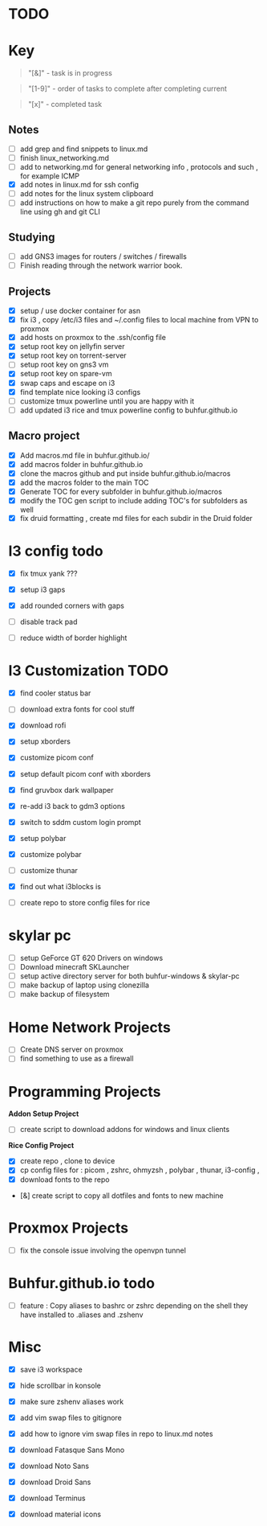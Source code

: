 
# TODO

# Key 

> "[&]" - task is in progress 

> "[1-9]" - order of tasks to complete after completing current 

> "[x]" - completed task 

## Notes 

- [ ] add grep and find snippets to linux.md
- [ ] finish linux\_networking.md 
- [ ] add to networking.md for general networking info , protocols and such , for example ICMP 
- [x] add notes in linux.md for ssh config 
- [ ] add notes for the linux system clipboard 
- [ ] add instructions on how to make a git repo purely from the command line using gh and git CLI 

## Studying 

- [ ] add GNS3 images for routers / switches / firewalls 
- [ ] Finish reading through the network warrior book.

## Projects 
- [x] setup / use docker container for asn 
- [x] fix i3 , copy /etc/i3 files and ~/.config files to local machine from VPN to proxmox
- [x] add hosts on proxmox to the .ssh/config file 
- [x] setup root key on jellyfin server 
- [x] setup root key on torrent-server
- [ ] setup root key on gns3 vm 
- [x] setup root key on spare-vm 
- [x] swap caps and escape on i3 
- [x] find template nice looking i3 configs 
- [ ] customize tmux powerline until you are happy with it 
- [ ] add updated i3 rice and tmux powerline config to buhfur.github.io

## Macro project 

- [x] Add macros.md file in buhfur.github.io/ 
- [x] add macros folder in buhfur.github.io
- [x] clone the macros github and put inside buhfur.github.io/macros
- [x] add the macros folder to the main TOC 
- [x] Generate TOC for every subfolder in buhfur.github.io/macros
- [x] modify the TOC gen script to include adding TOC's for subfolders as well 
- [x] fix druid formatting , create md files for each subdir in the Druid folder 

# I3 config todo 

- [x] fix tmux yank ??? 
- [x] setup i3 gaps 
- [x] add rounded corners with gaps 
- [ ] disable track pad  
- [ ] reduce width of border highlight 


# I3 Customization TODO

- [x] find cooler status bar 
- [ ] download extra fonts for cool stuff 
- [x] download rofi 
- [x] setup xborders 
- [x] customize picom conf
- [x] setup default picom conf with xborders 
- [x] find gruvbox dark wallpaper 
- [x] re-add i3 back to gdm3 options 
- [x] switch to sddm custom login prompt 
- [x] setup polybar 
- [x] customize polybar 
- [ ] customize thunar 
- [x] find out what i3blocks is 
- [ ] create repo to store config files for rice 




# skylar pc 

- [ ] setup GeForce GT 620 Drivers on windows 
- [ ] Download minecraft SKLauncher
- [ ] setup active directory server for both buhfur-windows & skylar-pc 
- [ ] make backup of laptop using clonezilla 
- [ ] make backup of filesystem 

# Home Network Projects 

- [ ] Create DNS server on proxmox 
- [ ] find something to use as a firewall 

# Programming Projects 

**Addon Setup Project**

- [ ] create script to download addons for windows and linux clients 

**Rice Config Project**

- [x] create repo , clone to device 
- [x] cp config files for : picom , zshrc, ohmyzsh , polybar , thunar, i3-config , 
- [x] download fonts to the repo 
- [&] create script to copy all dotfiles and fonts to new machine

# Proxmox Projects 

- [ ] fix the console issue involving the openvpn tunnel 

# Buhfur.github.io todo 

- [ ] feature : Copy aliases to bashrc or zshrc depending on the shell they have installed to .aliases and .zshenv

# Misc 

- [x] save i3 workspace 
- [x] hide scrollbar in konsole 
- [x] make sure zshenv aliases work 
- [x] add vim swap files to gitignore 
- [x] add how to ignore vim swap files in repo to linux.md notes 
- [x] download Fatasque Sans Mono 
- [x] download Noto Sans 
- [x] download Droid Sans 
- [x] download Terminus
- [x] download material icons 



